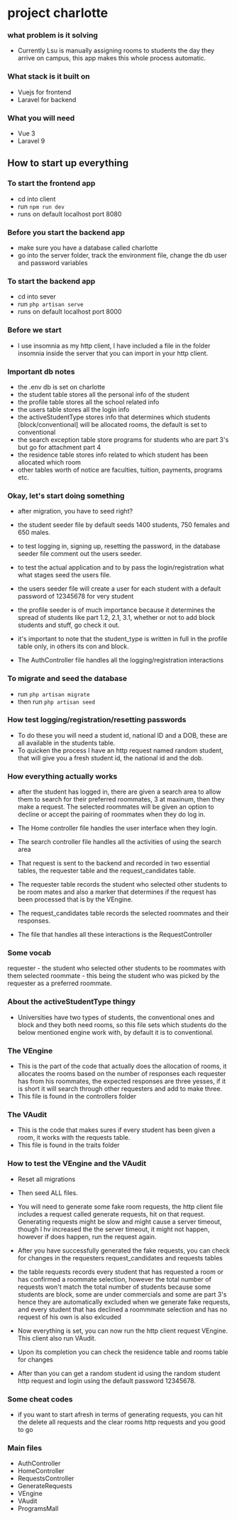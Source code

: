 # project charlotte

### what problem is it solving

- Currently Lsu is manually assigning rooms to students the day they arrive on campus, this app makes this whole process automatic.

### What stack is it built on

- Vuejs for frontend
- Laravel for backend

### What you will need

- Vue 3
- Laravel 9

## How to start up everything

### To start the frontend app

- cd into client
- run `npm run dev`
- runs on default localhost port 8080

### Before you start the backend app

- make sure you have a database called charlotte
- go into the server folder, track the environment file, change the db user and password variables

### To start the backend app

- cd into sever
- run `php artisan serve`
- runs on default localhost port 8000

### Before we start

- l use insomnia as my http client, l have included a file in the folder insomnia inside the server that you can import in your http client.

### Important db notes

- the .env db is set on charlotte
- the student table stores all the personal info of the student
- the profile table stores all the school related info
- the users table stores all the login info
- the activeStudentType stores info that determines which students [block/conventional] will be allocated rooms, the default is set to conventional
- the search exception table store programs for students who are part 3's but go for attachment part 4
- the residence table stores info related to which student has been allocated which room
- other tables worth of notice are faculties, tuition, payments, programs etc.

### Okay, let's start doing something

- after migration, you have to seed right?
- the student seeder file by default seeds 1400 students, 750 females and 650 males.
- to test logging in, signing up, resetting the password, in the database seeder file comment out the users seeder.
- to test the actual application and to by pass the login/registration what what stages seed the users file.
- the users seeder file will create a user for each student with a default password of 12345678 for very student
- the profile seeder is of much importance because it determines the spread of students like part 1.2, 2.1, 3.1, whether or not to add block students and stuff, go check it out.
- it's important to note that the student_type is written in full in the profile table only, in others its con and block.

- The AuthController file handles all the logging/registration interactions

### To migrate and seed the database

- run `php artisan migrate`
- then run `php artisan seed`

### How test logging/registration/resetting passwords

- To do these you will need a student id, national ID and a DOB, these are all available in the students table.
- To quicken the process l have an http request named random student, that will give you a fresh student id, the national id and the dob.

### How everything actually works

- after the student has logged in, there are given a search area to allow them to search for their preferred roommates, 3 at maxinum, then they make a request. The selected roommates will be given an option to decline or accept the pairing of roommates when they do log in.

- The Home controller file handles the user interface when they login.
- The search controller file handles all the activities of using the search area

- That request is sent to the backend and recorded in two essential tables, the requester table and the request_candidates table.
- The requester table records the student who selected other students to be room mates and also a marker that determines if the request has been processed that is by the VEngine.
- The request_candidates table records the selected roommates and their responses.
- The file that handles all these interactions is the RequestController

### Some vocab

requester - the student who selected other students to be roommates with them
selected roommate - this being the student who was picked by the requester as a preferred roommate.

### About the activeStudentType thingy

- Universities have two types of students, the conventional ones and block and they both need rooms, so this file sets which students do the below mentioned engine work with, by default it is to conventional.

### The VEngine

- This is the part of the code that actually does the allocation of rooms, it allocates the rooms based on the number of responses each requester has from his roommates, the expected responses are three yesses, if it is short it will search through other requesters and add to make three.
- This file is found in the controllers folder

### The VAudit

- This is the code that makes sures if every student has been given a room, it works with the requests table.
- This file is found in the traits folder

### How to test the VEngine and the VAudit

- Reset all migrations
- Then seed ALL files.
- You will need to generate some fake room requests, the http client file includes a request called generate requests, hit on that request. Generating requests might be slow and might cause a server timeout, though l hv increased the the server timeout, it might not happen, however if does happen, run the request again.

- After you have successfully generated the fake requests, you can check for changes in the requesters request_candidates and requests tables

- the table requests records every student that has requested a room or has confirmed a roommate selection,
  however the total number of requests won't match the total number of students because some students are block, some are under commercials and some are part 3's hence they are automatically excluded when we generate fake requests, and every student that has declined a roommmate selection and has no request of his own is also exlcuded

- Now everything is set, you can now run the http client request VEngine. This client also run VAudit.
- Upon its completion you can check the residence table and rooms table for changes
- After than you can get a random student id using the random student http request and login using the default password 12345678.

### Some cheat codes

- if you want to start afresh in terms of generating requests, you can hit the delete all requests and the clear rooms http requests and you good to go

### Main files

- AuthController
- HomeController
- RequestsController
- GenerateRequests
- VEngine
- VAudit
- ProgramsMall

